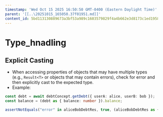 ```yaml
---
timestamp: 'Wed Oct 15 2025 16:50:50 GMT-0400 (Eastern Daylight Time)'
parent: '[[..\20251015_165050.37f01951.md]]'
content_id: 5bd113130889673a3bf53a989c1603579829f4a4b662e3d8173c1ed195824b40
---
```


# Type\_hnadling

## Explicit Casting

* When accessing properties of objects that may have multiple types (e.g., `Result<T>` or objects that may contain errors), check for error and then explicitly cast to the expected type.
* Example:

```ts
const debt = await debtConcept.getDebt({ userA: alice, userB: bob });
const balance = (debt as { balance: number }).balance;
```

```ts
assertNotEquals("error" in aliceBobDebtRes, true, (aliceBobDebtRes as {error:string}).error);
```
